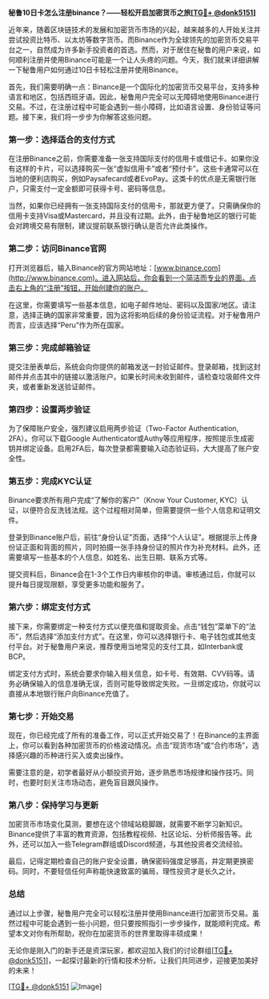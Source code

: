 **秘鲁10日卡怎么注册binance？——轻松开启加密货币之旅[[TG💪+ @donk5151](https://t.me/s/donk5151)]**

近年来，随着区块链技术的发展和加密货币市场的兴起，越来越多的人开始关注并尝试投资比特币、以太坊等数字货币。而Binance作为全球领先的加密货币交易平台之一，自然成为许多新手投资者的首选。然而，对于居住在秘鲁的用户来说，如何顺利注册并使用Binance可能是一个让人头疼的问题。今天，我们就来详细讲解一下秘鲁用户如何通过10日卡轻松注册并使用Binance。

首先，我们需要明确一点：Binance是一个国际化的加密货币交易平台，支持多种语言和地区，包括西班牙语。因此，秘鲁用户完全可以无障碍地使用Binance进行交易。不过，在注册过程中可能会遇到一些小障碍，比如语言设置、身份验证等问题。接下来，我们将一步步为你解答这些问题。

### **第一步：选择适合的支付方式**

在注册Binance之前，你需要准备一张支持国际支付的信用卡或借记卡。如果你没有这样的卡片，可以选择购买一张“虚拟信用卡”或者“预付卡”。这些卡通常可以在当地的便利店购买，例如Paysafecard或者EvoPay。这类卡的优点是无需银行账户，只需支付一定金额即可获得卡号、密码等信息。

当然，如果你已经拥有一张支持国际支付的信用卡，那就更方便了。只需确保你的信用卡支持Visa或Mastercard，并且没有过期。此外，由于秘鲁地区的银行可能会对跨境交易有限制，建议提前联系银行确认是否允许此类操作。

### **第二步：访问Binance官网**

打开浏览器后，输入Binance的官方网站地址：[www.binance.com](http://www.binance.com)。进入网站后，你会看到一个简洁而专业的界面。点击右上角的“注册”按钮，开始创建你的账户。

在这里，你需要填写一些基本信息，如电子邮件地址、密码以及国家/地区。请注意，选择正确的国家非常重要，因为这将影响后续的身份验证流程。对于秘鲁用户而言，应该选择“Peru”作为所在国家。

### **第三步：完成邮箱验证**

提交注册表单后，系统会向你提供的邮箱发送一封验证邮件。登录邮箱，找到这封邮件并点击其中的链接以激活账户。如果长时间未收到邮件，请检查垃圾邮件文件夹，或者重新发送验证邮件。

### **第四步：设置两步验证**

为了保障账户安全，强烈建议启用两步验证（Two-Factor Authentication, 2FA）。你可以下载Google Authenticator或Authy等应用程序，按照提示生成密钥并绑定设备。启用2FA后，每次登录都需要输入动态验证码，大大提高了账户安全性。

### **第五步：完成KYC认证**

Binance要求所有用户完成“了解你的客户”（Know Your Customer, KYC）认证，以便符合反洗钱法规。这个过程相对简单，但需要提供一些个人信息和证明文件。

登录到Binance账户后，前往“身份认证”页面，选择“个人认证”。根据提示上传身份证正面和背面的照片，同时拍摄一张手持身份证的照片作为补充材料。此外，还需要填写一些基本的个人信息，如姓名、出生日期、联系方式等。

提交资料后，Binance会在1-3个工作日内审核你的申请。审核通过后，你就可以提升每日提现限额，享受更多功能和服务了。

### **第六步：绑定支付方式**

接下来，你需要绑定一种支付方式以便充值和提取资金。点击“钱包”菜单下的“法币”，然后选择“添加支付方式”。在这里，你可以选择银行卡、电子钱包或其他支付平台。对于秘鲁用户来说，推荐使用当地常见的支付工具，如Interbank或BCP。

绑定支付方式时，系统会要求你输入相关信息，如卡号、有效期、CVV码等。请务必确保输入的信息准确无误，否则可能导致绑定失败。一旦绑定成功，你就可以直接从本地银行账户向Binance充值了。

### **第七步：开始交易**

现在，你已经完成了所有的准备工作，可以正式开始交易了！在Binance的主界面上，你可以看到各种加密货币的价格波动情况。点击“现货市场”或“合约市场”，选择感兴趣的币种进行买入或卖出操作。

需要注意的是，初学者最好从小额投资开始，逐步熟悉市场规律和操作技巧。同时，也要时刻关注市场动态，避免盲目跟风操作。

### **第八步：保持学习与更新**

加密货币市场变化莫测，要想在这个领域站稳脚跟，就需要不断学习新知识。Binance提供了丰富的教育资源，包括教程视频、社区论坛、分析师报告等。此外，还可以加入一些Telegram群组或Discord频道，与其他投资者交流经验。

最后，记得定期检查自己的账户安全设置，确保密码强度足够高，并定期更换密码。同时，不要轻信任何声称能快速致富的骗局，理性投资才是长久之计。

### **总结**

通过以上步骤，秘鲁用户完全可以轻松注册并使用Binance进行加密货币交易。虽然过程中可能会遇到一些小问题，但只要按照指引一步步操作，就能顺利完成。希望本文对你有所帮助，祝你在加密货币的世界里取得丰硕成果！

无论你是刚入门的新手还是资深玩家，都欢迎加入我们的讨论群组[[TG💪+ @donk5151](https://t.me/s/donk5151)]，一起探讨最新的行情和技术分析。让我们共同进步，迎接更加美好的未来！

[[TG💪+ @donk5151](https://t.me/s/donk5151) ![Image](https://i.postimg.cc/rwNCRYN7/Snipaste-2025-04-30-17-27-05.png)]